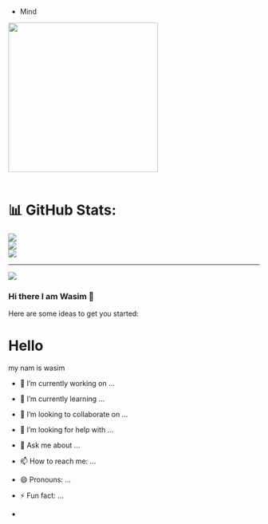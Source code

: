 
 - Mind
<img src="https://user-images.githubusercontent.com/74038190/225813708-98b745f2-7d22-48cf-9150-083f1b00d6c9.gif)" width="300">
<br><br>

# 📊 GitHub Stats:
![](https://github-readme-stats.vercel.app/api?username=yes&theme=dark&hide_border=false&include_all_commits=false&count_private=false)<br/>
![](https://github-readme-streak-stats.herokuapp.com/?user=yes&theme=dark&hide_border=false)<br/>
![](https://github-readme-stats.vercel.app/api/top-langs/?username=yes&theme=dark&hide_border=false&include_all_commits=false&count_private=false&layout=compact)

---
[![](https://visitcount.itsvg.in/api?id=yes&icon=0&color=0)](https://visitcount.itsvg.in)

<!-- Proudly created with GPRM ( https://gprm.itsvg.in ) -->


### Hi there I am Wasim 👋
Here are some ideas to get you started:


# Hello 

 my nam is wasim


- 🔭 I’m currently working on ...
- 🌱 I’m currently learning ...
- 👯 I’m looking to collaborate on ...
- 🤔 I’m looking for help with ...
- 💬 Ask me about ...
- 📫 How to reach me: ...
- 😄 Pronouns: ...
- ⚡ Fun fact: ...

- 
